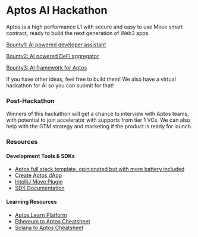 # Aptos AI Hackathon

Aptos is a high performance L1 with secure and easy to use Move smart contract, ready to build the next generation of Web3 apps.

[Bounty1: AI powered developer assistant](bounty1.MD)

[Bounty2: AI powered DeFi aggregator](bounty2.MD)

[Bounty3: AI framework for Aptos](bounty3.MD)

If you have other ideas, feel free to build them! We also have a virtual hackathon for AI so you can submit for that!

### Post-Hackathon

Winners of this hackathon will get a chance to interview with Aptos teams, with potential to join accelerator with supports from tier 1 VCs. We can also help with the GTM strategy and marketing if the product is ready for launch.

### Resources

#### Development Tools & SDKs

- [Aptos full stack template, opinionated but with more battery included](https://github.com/0xaptosj/aptos-full-stack-template)
- [Create Aptos dApp](https://aptos.dev/en/build/create-aptos-dapp)
- [IntelliJ Move Plugin](https://plugins.jetbrains.com/plugin/14721-move-on-aptos)
- [SDK Documentation](https://aptos.dev/en/build/sdks)

#### Learning Resources

- [Aptos Learn Platform](https://learn.aptoslabs.com/en)
- [Ethereum to Aptos Cheatsheet](https://aptos.dev/en/build/get-started/ethereum-cheatsheet)
- [Solana to Aptos Cheatsheet](https://aptos.dev/en/build/get-started/solana-cheatsheet)
